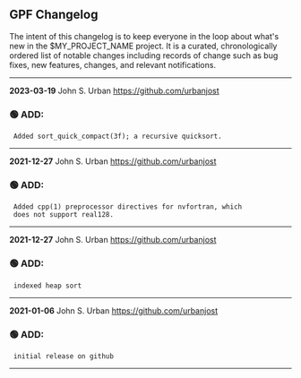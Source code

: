 ## GPF Changelog

The intent of this changelog is to keep everyone in the loop about
what's new in the $MY_PROJECT_NAME  project. It is a curated, chronologically ordered
list of notable changes including records of change such as bug fixes,
new features, changes, and relevant notifications.

---
**2023-03-19** John S. Urban  <https://github.com/urbanjost>

### :green_circle: ADD:
     Added sort_quick_compact(3f); a recursive quicksort.
---
**2021-12-27**  John S. Urban  <https://github.com/urbanjost>

### :green_circle: ADD:
     Added cpp(1) preprocessor directives for nvfortran, which
     does not support real128.
---
**2021-12-27**  John S. Urban  <https://github.com/urbanjost>

### :green_circle: ADD:
     indexed heap sort
---
**2021-01-06**  John S. Urban  <https://github.com/urbanjost>

### :green_circle: ADD:
     initial release on github
---

<!--
   - [x] manpage
   - [x] demo program
   - [ ] unit test
### :orange_circle: DIFF:
       + renamed ADVICE(3f) to ALERT(3f)
### :green_circle: ADD:
       + advice(3f) was added to provide a standardized message format simply.
### :red_circle: FIX:
       + </bo> did not work on several terminal types, changed it to a more
         universally accepted value.
-->
